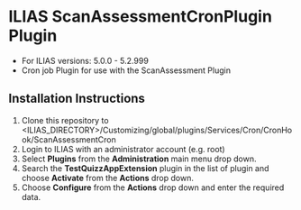 # ILIAS ScanAssessmentCronPlugin Plugin
* For ILIAS versions: 5.0.0 - 5.2.999
* Cron job Plugin for use with the ScanAssessment Plugin

## Installation Instructions
1. Clone this repository to <ILIAS_DIRECTORY>/Customizing/global/plugins/Services/Cron/CronHook/ScanAssessmentCron
2. Login to ILIAS with an administrator account (e.g. root)
3. Select **Plugins** from the **Administration** main menu drop down.
4. Search the **TestQuizzAppExtension** plugin in the list of plugin and choose **Activate** from the **Actions** drop down.
5. Choose **Configure** from the **Actions** drop down and enter the required data.